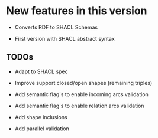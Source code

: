 New features in this version
============================

-   Converts RDF to SHACL Schemas

-   First version with SHACL abstract syntax


TODOs
-----

-   Adapt to SHACL spec

-   Improve support closed/open shapes (remaining triples)

-   Add semantic flag's to enable incoming arcs validation

-   Add semantic flag's to enable relation arcs validation

-   Add shape inclusions

-   Add parallel validation


